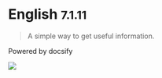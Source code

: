 # English <small>7.1.11</small>

> A simple way to get useful information.

Powered by docsify

![](https://api.xygeng.cn/Bing/)